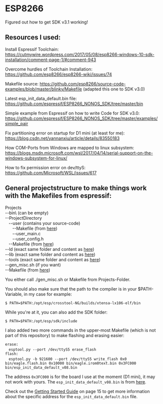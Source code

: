 # ESP8266
Figured out how to get SDK v3.1 working!

## Resources I used:

Install Espressif Toolchain: https://cutmywire.wordpress.com/2017/05/08/esp8266-windows-10-sdk-installation/comment-page-1/#comment-943

Overcome hurdles of Toolchain Installation: https://github.com/esp8266/esp8266-wiki/issues/74

Makefile source: https://github.com/esp8266/source-code-examples/blob/master/blinky/Makefile (adapted this one to SDK v3.0)

Latest esp_init_data_default.bin file: https://github.com/espressif/ESP8266_NONOS_SDK/tree/master/bin

Simple example from Espressif on how to write Code for SDK v3.0: https://github.com/espressif/ESP8266_NONOS_SDK/tree/master/examples/simple_pair

Fix partitioning error on startup for D1 mini (at least for me): https://blog.csdn.net/yannanxiu/article/details/83550183

How COM-Ports from Windows are mapped to linux subsystem: https://blogs.msdn.microsoft.com/wsl/2017/04/14/serial-support-on-the-windows-subsystem-for-linux/

How to fix permission error on dev/ttyS: https://github.com/Microsoft/WSL/issues/617

## General projectstructure to make things work with the Makefiles from espressif:

Projects<br/>
--bin\ (can be empty)<br/>
--ProjectDirectory<br/>
&nbsp;&nbsp;&nbsp;--user (contains your source-code)<br/>
&nbsp;&nbsp;&nbsp;&nbsp;&nbsp;&nbsp;--Makefile (from [here](https://github.com/espressif/ESP8266_NONOS_SDK/blob/master/examples/simple_pair/user/Makefile))<br/>
&nbsp;&nbsp;&nbsp;&nbsp;&nbsp;&nbsp;--user_main.c<br/>
&nbsp;&nbsp;&nbsp;&nbsp;&nbsp;&nbsp;--user_config.h<br/>
&nbsp;&nbsp;&nbsp;--Makefile (from [here](https://github.com/espressif/ESP8266_NONOS_SDK/blob/master/examples/simple_pair/Makefile))<br/>
--ld (exact same folder and content as [here](https://github.com/espressif/ESP8266_NONOS_SDK/tree/master/ld))<br/>
--lib (exact same folder and content as [here](https://github.com/espressif/ESP8266_NONOS_SDK/tree/master/lib))<br/>
--tools (exact same folder and content as [here](https://github.com/espressif/ESP8266_NONOS_SDK/tree/master/tools))<br/>
--gen_misc.sh (if you want)<br/>
--Makefile (from [here](https://github.com/espressif/ESP8266_NONOS_SDK/blob/master/Makefile))<br/>

You either call ./gen_misc.sh or Makefile from Projects-Folder.

You should also make sure that the path to the compiler is in your $PATH-Variable, in my case for example:

`$ PATH=$PATH:/opt/esp/crosstool-NG/builds/xtensa-lx106-elf/bin`

While you're at it, you can also add the SDK folder:

`$ PATH=$PATH:/opt/esp/sdk/include`

I also added two more commands in the upper-most Makefile (which is not part of this repository) to make flashing and erasing easier:<br/>

`erase:`<br/>
&nbsp;&nbsp;&nbsp;`esptool.py --port /dev/ttyS5 erase_flash`
<br/>
`flash:`<br/>
&nbsp;&nbsp;&nbsp;`esptool.py -b 921600 --port /dev/ttyS5 write_flash 0x0 bin/eagle.flash.bin 0x10000 bin/eagle.irom0text.bin 0x3FC000 bin/esp_init_data_default_v08.bin`

The address `0x3FC000` is for the board I use at the moment (D1 mini), it may not work with yours. The `esp_init_data_default_v08.bin` is from [here](https://github.com/espressif/ESP8266_NONOS_SDK/tree/master/bin).

Check out the [Getting Started Guide](https://www.espressif.com/sites/default/files/documentation/2a-esp8266-sdk_getting_started_guide_en.pdf) on page 15 to get more information about the specific address for the `esp_init_data_default.bin` file.
